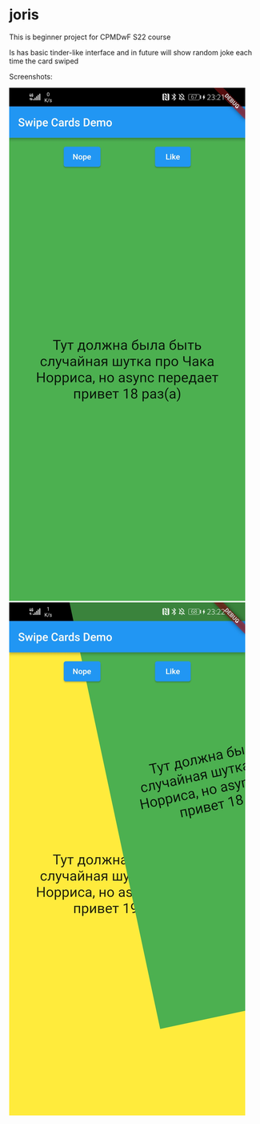 # joris

This is beginner project for CPMDwF S22 course

Is has basic tinder-like interface and in future will show random joke each time the card swiped

Screenshots:

![Card](./images/S1.jpg "Card")
![Card swipe](./images/S2.jpg "Card swipe")
